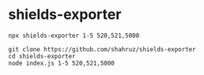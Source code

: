 # shields-exporter

```
npx shields-exporter 1-5 520,521,5000
```

```
git clone https://github.com/shahruz/shields-exporter
cd shields-exporter
node index.js 1-5 520,521,5000
```
